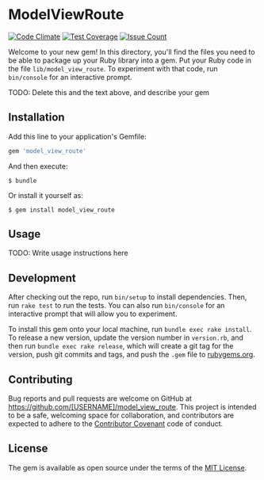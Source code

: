 # ModelViewRoute

[![Code Climate](https://codeclimate.com/github/BryanSaxon/model_view_route/badges/gpa.svg)](https://codeclimate.com/github/BryanSaxon/model_view_route)
[![Test Coverage](https://codeclimate.com/github/BryanSaxon/model_view_route/badges/coverage.svg)](https://codeclimate.com/github/BryanSaxon/model_view_route/coverage)
[![Issue Count](https://codeclimate.com/github/BryanSaxon/model_view_route/badges/issue_count.svg)](https://codeclimate.com/github/BryanSaxon/model_view_route)

Welcome to your new gem! In this directory, you'll find the files you need to be able to package up your Ruby library into a gem. Put your Ruby code in the file `lib/model_view_route`. To experiment with that code, run `bin/console` for an interactive prompt.

TODO: Delete this and the text above, and describe your gem

## Installation

Add this line to your application's Gemfile:

```ruby
gem 'model_view_route'
```

And then execute:

    $ bundle

Or install it yourself as:

    $ gem install model_view_route

## Usage

TODO: Write usage instructions here

## Development

After checking out the repo, run `bin/setup` to install dependencies. Then, run `rake test` to run the tests. You can also run `bin/console` for an interactive prompt that will allow you to experiment.

To install this gem onto your local machine, run `bundle exec rake install`. To release a new version, update the version number in `version.rb`, and then run `bundle exec rake release`, which will create a git tag for the version, push git commits and tags, and push the `.gem` file to [rubygems.org](https://rubygems.org).

## Contributing

Bug reports and pull requests are welcome on GitHub at https://github.com/[USERNAME]/model_view_route. This project is intended to be a safe, welcoming space for collaboration, and contributors are expected to adhere to the [Contributor Covenant](http://contributor-covenant.org) code of conduct.


## License

The gem is available as open source under the terms of the [MIT License](http://opensource.org/licenses/MIT).
